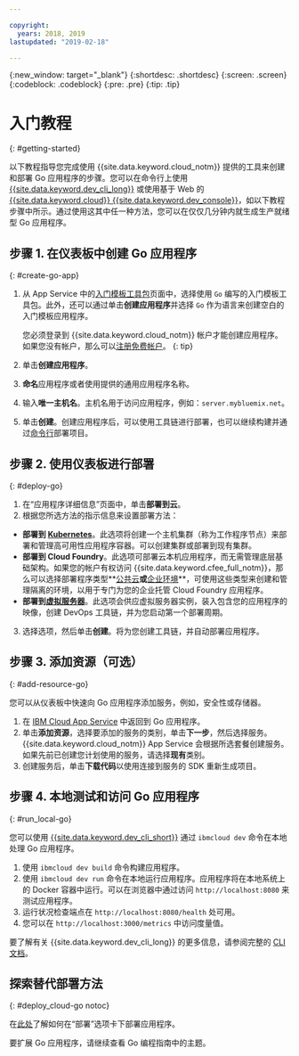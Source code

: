```yaml
---

copyright:
  years: 2018, 2019
lastupdated: "2019-02-18"

---
```


{:new_window: target="_blank"}
{:shortdesc: .shortdesc}
{:screen: .screen}
{:codeblock: .codeblock}
{:pre: .pre}
{:tip: .tip}

# 入门教程
{: #getting-started}

以下教程指导您完成使用 {{site.data.keyword.cloud_notm}} 提供的工具来创建和部署 Go 应用程序的步骤。您可以在命令行上使用 [{{site.data.keyword.dev_cli_long}}](/docs/cli/index.html#ibmcloud-cli) 或使用基于 Web 的 [{{site.data.keyword.cloud}} {{site.data.keyword.dev_console}}](https://cloud.ibm.com/developer/appservice/dashboard)，如以下教程步骤中所示。通过使用这其中任一种方法，您可以在仅仅几分钟内就生成生产就绪型 Go 应用程序。

## 步骤 1. 在仪表板中创建 Go 应用程序
{: #create-go-app}

1. 从 App Service 中的[入门模板工具包](https://cloud.ibm.com/developer/appservice/starter-kits)页面中，选择使用 `Go` 编写的入门模板工具包。此外，还可以通过单击**创建应用程序**并选择 `Go` 作为语言来创建空白的入门模板应用程序。

    您必须登录到 {{site.data.keyword.cloud_notm}} 帐户才能创建应用程序。如果您没有帐户，那么可以[注册免费帐户](https://cloud.ibm.com/registration)。
  {: tip}

3. 单击**创建应用程序**。
4. **命名**应用程序或者使用提供的通用应用程序名称。
5. 输入**唯一主机名**。主机名用于访问应用程序，例如：`server.mybluemix.net`。
6. 单击**创建**。创建应用程序后，可以使用工具链进行部署，也可以继续构建并通过[命令行](/docs/cli/index.html#ibmcloud-cli)部署项目。

## 步骤 2. 使用仪表板进行部署
{: #deploy-go}

1. 在“应用程序详细信息”页面中，单击**部署到云**。
2. 根据您所选方法的指示信息来设置部署方法：
  * **部署到 [Kubernetes](/docs/apps/deploying/containers.html#containers)**。此选项将创建一个主机集群（称为工作程序节点）来部署和管理高可用性应用程序容器。可以创建集群或部署到现有集群。
  * **部署到 Cloud Foundry**。此选项可部署云本机应用程序，而无需管理底层基础架构。如果您的帐户有权访问 {{site.data.keyword.cfee_full_notm}}，那么可以选择部署程序类型**[公共云](/docs/cloud-foundry-public/about-cf.html#about-cf)**或**[企业环境](/docs/cloud-foundry-public/cfee.html#cfee)**，可使用这些类型来创建和管理隔离的环境，以用于专门为您的企业托管 Cloud Foundry 应用程序。
  * **部署到[虚拟服务器](/docs/apps/vsi-deploy.html#vsi-deploy)**。此选项会供应虚拟服务器实例，装入包含您的应用程序的映像，创建 DevOps 工具链，并为您启动第一个部署周期。

3. 选择选项，然后单击**创建**。将为您创建工具链，并自动部署应用程序。

## 步骤 3. 添加资源（可选）
{: #add-resource-go}

您可以从仪表板中快速向 Go 应用程序添加服务，例如，安全性或存储器。

1. 在 [IBM Cloud App Service](https://cloud.ibm.com/developer/appservice/dashboard) 中返回到 Go 应用程序。
2. 单击**添加资源**，选择要添加的服务的类别，单击**下一步**，然后选择服务。{{site.data.keyword.cloud_notm}} App Service 会根据所选套餐创建服务。
如果先前已创建您计划使用的服务，请选择**现有**类别。
3. 创建服务后，单击**下载代码**以使用连接到服务的 SDK 重新生成项目。

## 步骤 4. 本地测试和访问 Go 应用程序
{: #run_local-go}

您可以使用 [{{site.data.keyword.dev_cli_short}}](/docs/cli/index.html#ibmcloud-cli) 通过 `ibmcloud dev` 命令在本地处理 Go 应用程序。

1. 使用 `ibmcloud dev build` 命令构建应用程序。
2. 使用 `ibmcloud dev run` 命令在本地运行应用程序。应用程序将在本地系统上的 Docker 容器中运行。可以在浏览器中通过访问 `http://localhost:8080` 来测试应用程序。
3. 运行状况检查端点在 `http://localhost:8080/health` 处可用。
4. 您可以在 `http://localhost:3000/metrics` 中访问度量值。

要了解有关 {{site.data.keyword.dev_cli_long}} 的更多信息，请参阅完整的 [CLI 文档](/docs/cli/index.html#ibmcloud-cli)。

## 探索替代部署方法
{: #deploy_cloud-go notoc}

在[此处](/docs/go/deploying_apps.html)了解如何在“部署”选项卡下部署应用程序。 

要扩展 Go 应用程序，请继续查看 Go 编程指南中的主题。

